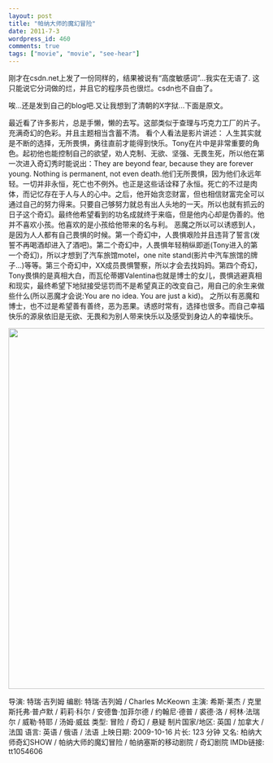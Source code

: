 ```yaml
---
layout: post
title: "帕纳大师的魔幻冒险"
date: 2011-7-3
wordpress_id: 460
comments: true
tags: ["movie", "movie", "see-hear"]
---
```

<meta name="views" content="182" />
<meta name="_su_rich_snippet_type" content="none" />
<meta name="_edit_last" content="1" />
刚才在csdn.net上发了一份同样的，结果被说有“高度敏感词”...我实在无语了.
这只能说它分词做的烂，并且它的程序员也很烂。csdn也不自由了。

唉...还是发到自己的blog吧.又让我想到了清朝的X字狱...下面是原文。

最近看了许多影片，总是手懒，懒的去写。这部类似于查理与巧克力工厂的片子。充满奇幻的色彩。并且主题相当含蓄不清。
看个人看法是影片讲述：
人生其实就是不断的选择，无所畏惧，勇往直前才能得到快乐。Tony在片中是非常重要的角色。起初他也能控制自己的欲望，劝人克制、无欲、坚强、无畏生死，所以他在第一次进入奇幻秀时能说出：They are beyond fear, because they are forever young. Nothing is permanent, not even death.他们无所畏惧，因为他们永远年轻。一切并非永恒，死亡也不例外。也正是这些话诠释了永恒。死亡的不过是肉体，而记忆存在于人与人的心中。之后，他开始贪恋财富，但也相信财富完全可以通过自己的努力得来。只要自己够努力就总有出人头地的一天。所以也就有抓云的日子这个奇幻。最终他希望看到的功名成就终于来临，但是他内心却是伪善的。他并不喜欢小孩。他喜欢的是小孩给他带来的名与利。
恶魔之所以可以诱惑到人，是因为人人都有自己畏惧的时候。第一个奇幻中，人畏惧艰险并且违背了誓言(发誓不再喝酒却进入了酒吧)。第二个奇幻中，人畏惧年轻稍纵即逝(Tony进入的第一个奇幻)，所以才想到了汽车旅馆motel，one nite stand(影片中汽车旅馆的牌子...)等等。第三个奇幻中，XX成员畏惧警察，所以才会去找妈妈。第四个奇幻，Tony畏惧的是真相大白，而瓦伦蒂娜Valentina也就是博士的女儿，畏惧逃避真相和现实，最终希望下地狱接受惩罚而不是希望真正的改变自己，用自己的余生来做些什么(所以恶魔才会说:You are no idea. You are just a kid)。
之所以有恶魔和博士，也不过是希望善有善终，恶为恶果。诱惑时常有，选择也很多。而自己幸福快乐的源泉依旧是无欲、无畏和为别人带来快乐以及感受到身边人的幸福快乐。

<a href="http://chillyc.info/wp-content/uploads/帕那索斯博士的奇幻秀-谍报封面.jpg"><img src="http://chillyc.info/wp-content/uploads/帕那索斯博士的奇幻秀-谍报封面.jpg" alt="" title="帕那索斯博士的奇幻秀 - 谍报封面" width="550" height="709" class="aligncenter size-full wp-image-462" /></a>

导演: 特瑞·吉列姆
编剧: 特瑞·吉列姆 / Charles McKeown
主演: 希斯·莱杰 / 克里斯托弗·普卢默 / 莉莉·科尔 / 安德鲁·加菲尔德 / 约翰尼·德普 / 裘德·洛 / 柯林·法瑞尔 / 威勒·特耶 / 汤姆·威兹
类型: 冒险 / 奇幻 / 悬疑
制片国家/地区: 英国 / 加拿大 / 法国
语言: 英语 / 俄语 / 法语
上映日期: 2009-10-16
片长: 123 分钟
又名: 柏纳大师奇幻SHOW / 帕纳大师的魔幻冒险 / 帕纳塞斯的移动剧院 / 奇幻剧院
IMDb链接: tt1054606

